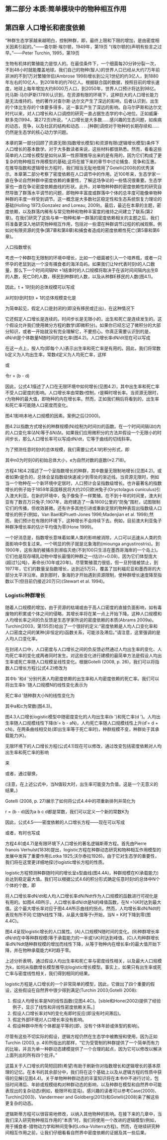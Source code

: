 ## 第二部分 本质:简单模块中的物种相互作用



## 第四章 人口增长和密度依赖

“种群生态学家越来越明白，控制种群，即，最终上限和下限的增加，是由密度相关因素引起的。”——查尔斯·埃尔顿，1949年，第19页
“(埃尔顿的)声明有些言之过早。”——Peter Turchin, 1995，第19页



生物有机体的繁殖能力是惊人的。在最佳条件下，一个细菌每20分钟分裂一次，不到48小时就能覆盖地球。我们自己的物种(智人)的世界人口已经从大约7万年前非洲的不到1万对繁殖伴侣(Ambrose 1998)增长到公元1世纪的约3亿人，到1880年左右的10亿人，到2018年的约76亿人。根据联合国的数据，按照目前的增长速度，地球上每年增加大约8000万人口，到2050年，世界人口预计将达到98亿。托马斯·马尔萨斯(1789)认识到，在资源有限的环境下，这种巨大的人口增长能力是无法维持的。他的著作对查尔斯·达尔文产生了深远的影响，后者认识到，出生的个体比生存的个体要多得多，这一事实产生了深远的影响。自马尔萨斯和达尔文时代以来，对人口增长和人口调控的研究一直占据生态学的中心地位。正如威廉·默多克(1994，第272页)所说，“人口增长是大多数……感兴趣的生态问题，如疾病的动态，竞争，以及社区的结构和动态. . . .[种群]调控对于物种的长期存续和……仍然是生态学的核心动力学问题。

本章的第一部分回顾了资源无限(指数增长模型)和资源有限(逻辑增长模型)条件下人口增长的基本数学。对于大多数读者来说，这些材料都很熟悉。然而，看看这些简单的人口增长模型是如何从第一性原理推导出来的是有用的，因为它们构成了更复杂的物种相互作用模型的基础;这将在接下来的章节中讨论捕食、竞争和互惠。在推导指数和逻辑增长方程时，我们相当无耻地借用了Gotelli(2008)的优秀演示。本章第二部分考察了密度依赖在人口调节中的作用。近100年来，生态学家一直在争论自然种群中密度依赖的重要性，了解这场争论的一些情况很重要。生态学家也一直在争论密度依赖曲线的形状。此外，对单物种种群的密度依赖性的研究自然导致了群落水平调节的问题，即物种丰富度或群落中个体的总丰度可能像单物种种群的丰度一样受到调节。这一概念是大多数社区稳定性和生态系统恢复力理论的基础(Holling 1973;Gonzalez and Loreau, 2009)。最后，最近在本章的主题，密度依赖，以及群落内稀有与常见物种和物种丰富度的维持之间建立了联系(第2章)。在我们研究了这些与单一物种和单一群落的密度依赖相关的主题之后，我们将准备更深入地研究物种相互作用，包括对一些潜在种群调节过程的机械观察。例如对有限资源的竞争(第7章和第8章)和捕食者造成的密度依赖性死亡(第5章和第6章)。

人口指数增长

考虑一个种群在无限制的环境中增长，比如一个细菌被引入一个培养瓶，或者一只怀孕的老鼠到达一个没有捕食者的海洋岛屿。如果我们让Nt代表时刻t的人口数量，那么下一个时间间隔Nt +1结束时的人口规模将取决于在该时间间隔内出生B的人数，死亡D的人数，移民到种群I的人数，以及从种群E移民的人数(图4.1)。

因此，t + 1时刻的总体规模可以写成

从时刻t到时刻t + 1的总体规模变化是

为简单起见，假定人口是封闭的(即没有移民或迁出)，在这种情况下

它还假定人口增长是连续的。时间步长是无限小的，出生和死亡是连续发生的。这个假设允许我们使用微分方程的数学(即微积分)。如果你已经忘记了微积分的大部分知识，或者一开始就没有完全理解它，不要担心。你真正需要认识到的是，dN/dt是个体数量N随时间的变化率(图4.2)。人口增长率dN/dt现在可以写成

在这一点上，按人均(即每个人)表示出生率和死亡率是有用的。因此，我们将常数b定义为人均出生率，常数d定义为人均死亡率，这样

或

令r = (b - d)

因此，公式4.1描述了人口在无限环境中如何增长(见图4.2)，其中出生率和死亡率不受人口密度的影响。人口增长率由常数r控制，r是瞬时增长率。当资源无限时，r为物种的最大值，即物种的内在增长率。然而，正如我们稍后将看到的，出生率和死亡率可能随人口密度而变化。

图4.1影响本地人口规模的因素。案例之后(2000)。

图4.2以指数方式增长的种群规模(N)绘制为时间(t)的函数。在一个时间间隔(∆t)内的人口变化率(∆N)等于∆N/∆t。如果我们应用微积分的方法并假设一个无限小的时间步长，那么人口增长率可以写成dN/dt，它等于曲线的切线斜率。

为了预测任意时刻t的总体规模，我们需要公式4.1的积分形式，即

其中n0为时刻0的初始总体大小，e为自然对数的底数(≈2.718)。

方程4.1和4.2描述了一个呈指数增长的种群，其中数量无限制地增长(见图4.2)。或者如果r是负的，总体会呈指数级快速减少到零处的渐近线。当资源无限时，例如当一个物种在一个新环境中定居时，人口预计会呈指数级增长。也许最著名的指数增长的例子始于1859年英国移民将大约20只欧洲兔子(Oryctolagus cuniculus)引入澳大利亚。在新的环境中，兔子像兔子一样繁殖。在不到十年的时间里，澳大利亚有了数百万只兔子;1907年，政府建造了一条1800公里的“防兔”围栏，试图限制它们的传播，但收效甚微。还有许多其他引进或重新定居的物种表现出指数级人口增长的例子(例如，Van Bael和Pruett-Jones 1996;Madenjian et al. 1998);然而，我们预计在有限的环境下，这种增长不会持续下去。例如，目前澳大利亚兔子种群净增长率的估计平均值为零(Hone 1999)。

一个好消息是，指数增长意味着如果人类的影响被消除，人口可以迅速从人类的负面影响中恢复过来。一个明显的例子就是北象海豹(miounga angustirostris)。到1900年，这些海豹被捕杀到濒临灭绝(不到100只生活在墨西哥海岸的一个岛上)。它们也是现存哺乳动物中增长最慢的种群之一(估计r=0.08)，因为它们体型庞大(超过1公吨)，寿命长(10年或20年)。尽管繁殖潜力很低，但一旦狩猎被禁止，到1977年，它们的数量呈指数增长，达到近5万只，覆盖了加利福尼亚和墨西哥的大部分太平洋沿岸。直到那时，象海豹才开始遇到资源限制，使种群增长速度降至指数以下(但目前仍接近20万只)(Stewart et al. 1994)。



### Logistic种群增长

随着人口规模的增加，由于资源的枯竭或由于高人口密度的直接负面影响，如有毒废物的积累或个体之间的侵略，其增长率将在某一点上开始下降。这种人口规模和人均增长率之间的负反馈是生态学家所说的密度依赖的本质(Abrams 2009a)。Turchin(2003，第155页)给出了一个很好的定义:“密度依赖是人均人口变化率和人口密度之间的某种(非恒定的)函数关系，可能涉及滞后。”请注意，这里强调的是人均人口变化率。

在封闭人口中，人口密度与人口增长之间的负反馈必然通过人均出生率的变化、人均死亡率的变化或两者同时发生。对这些变化进行建模的最简单方法是假设人均出生率或死亡率随人口规模呈线性变化。根据Gotelli (2008, p. 26)，我们可以将指数人口增长方程(公式4.2)修改为

其中b '和d '分别代表人均密度依赖的出生率和人均密度依赖的死亡率。我们可以将出生率b '随人口规模N的线性变化表示为

死亡率d '随种群大小N的线性变化为

其中a和c为常数(图4.3)。

图4.3人口增长logistic模型中随密度变化的人均出生率(b ')和死亡率(d ')。人均出生率随人口规模线性下降(b′= b - aN)，人均死亡率随人口规模线性上升(d′= d + cN)。在两条曲线相交处(即出生率等于死亡率时)，种群规模不变，种群处于其承载能力(K)。

无限环境下的人口增长方程(公式4.1)现在可以修改，通过改变包括密度依赖对人均出生率和死亡率的影响

来

或者，通过替换，

(注意，在上述公式中，当N值较大时，出生率可能变为负值，这是一个无意义的结果。)

Gotelli (2008, p. 27)展示了如何将公式4.4中的项重新排列并简化为

r = (b - d)因为a b c d都是常数，我们可以定义一个新的常数K为

因此，公式4.5——密度依赖的人口增长方程——现在可以写成

或者，有时也写成

方程4.6(或4.7)是有限环境下人口增长的著名逻辑斯蒂方程。首先由Pierre franois Verhulst(1838)提出，logistic方程在种群动态研究和物种相互作用模型的发展中发挥了重要作用(Lotka 1925;沃尔泰拉1926)。由于它对生态学的重要性，我们将在这里更详细地探讨logistic增长方程的性质。

logistic方程预测种群随时间的增长呈s型曲线(图4.4A)，种群规模在K(承载能力)处达到稳定最大值。我们可以根据公式4.6的积分形式确定任意时刻t的总体中N个个体的个数，即

将人口增长率dN/dt和人均人口增长率dN/Ndt作为人口规模的函数进行可视化是有用的。如图4.4B所示，人口增长率dN/dt是N的峰值函数，在N =½K时达到最大值。这个最大增长率对应于图4.4A所示曲线的拐点。然而，人均增长率dN/Ndt的表现有所不同:它随N线性下降，从最大值等于r开始，当N = K时下降到零(图4.4C)。

图4.4呈现logistic增长的人口属性。(A)人口规模N随时间的变化。(B)种群增长率dN/dt在中等种群规模(等于承载能力的一半或½K)时达到峰值。(C)人均种群增长率dN/Ndt随种群规模的增加而线性下降，从等于物种内在增长率r的最大值开始下降，并在物种承载能力K时趋于零。

上述分析表明，通过假设人均出生率和死亡率与密度线性相关，以及最大人口规模为k，如何从指数增长模型推导出logistic增长模型。事实上，如果只有出生率或死亡率与密度线性相关，我们得到相同的结果。

logistic方程是人口增长的一个非常简单的模型，因此，它做出了四个重要的假设，这些假设在自然界中很少得到满足(Turchin 2003;Gotelli 2008):
1. 假设人均增长率是N的线性函数(见图4.4C)。[sible和Hone(2002)提供了经验例子，显示了线性和非线性密度依赖关系。]
2. 假设人口增长率对N的变化有即时反应(即没有时间滞后)。
3. 假定外部环境对人口增长率没有影响。
4. 假设种群中所有个体都是平等的(即，没有个体年龄或体型的影响)。

尽管有这些不切实际的假设，逻辑方程仍然在生态学中被教授和使用，因为正如Turchin (2003, p. 49)所指出的那样，“它为受管制的种群提供了一个简单而有力的比喻，并且为单一种群动态建模提供了一个合理的起点，因为它可以修改以解决上面列出的所有四个批评。”

这篇关于人口增长的简短回顾(希望)有助于刷新你对指数增长和逻辑增长的基本原理的记忆。在本书的其余部分中，我们将在这个基础上以及从逻辑方程的性质中获得的见解(见图4.4)。关于单物种种群动态的丰富知识将在本书中不进行讨论，包括时间滞后、年龄或规模结构对种群动态的影响，以及种群在模型和自然界中可能表现出的复杂动态(例如，极限环和混沌)。感兴趣的读者可以参考Case(2000)、Turchin(2003)、Vandermeer and Goldberg(2013)和Gotelli(2008)来了解这些更复杂的动态。

逻辑斯蒂方程可以很容易地修改，以纳入其他物种的影响。在接下来的几章中，当我们深入研究物种相互作用的“本质”时，我们将使用一个改进的逻辑模型(例如，用于捕食者-猎物动力学和种间竞争的Lotka-Volterra方程)。然而，在继续研究种间相互作用之前，让我们仔细看看自然界中密度依赖的证据及其一些后果。
